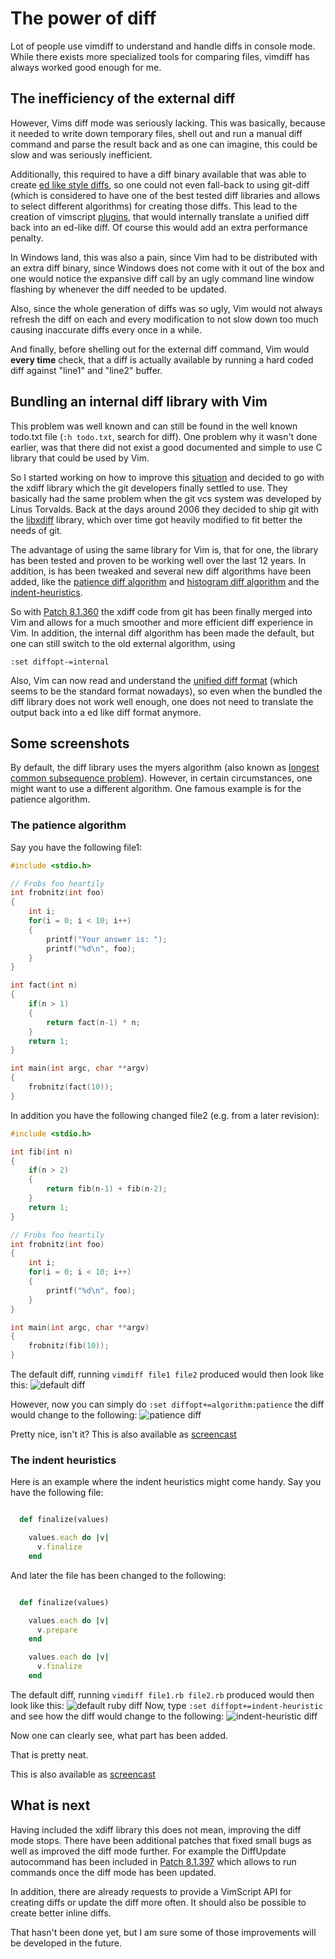 # The power of diff

Lot of people use vimdiff to understand and handle diffs in console
mode. While there exists more specialized tools for comparing files,
vimdiff has always worked good enough for me.

## The inefficiency of the external diff

However, Vims diff mode was seriously lacking. This was basically,
because it needed to write down temporary files, shell out and run a
manual diff command and parse the result back and as one can imagine,
this could be slow and was seriously inefficient.

Additionally, this required to have a diff binary available that was
able to create [ed like style diffs][0], so one could not even fall-back
to using git-diff (which is considered to have one of the best tested
diff libraries and allows to select different algorithms) for creating
those diffs. This lead to the creation of vimscript [plugins][1], that
would internally translate a unified diff back into an ed-like diff. Of
course this would add an extra performance penalty.

In Windows land, this was also a pain, since Vim had to be distributed with
an extra diff binary, since Windows does not come with it out of the box
and one would notice the expansive diff call by an ugly command line
window flashing by whenever the diff needed to be updated.

Also, since the whole generation of diffs was so ugly, Vim would not
always refresh the diff on each and every modification to not slow down
too much causing inaccurate diffs every once in a while.

And finally, before shelling out for the external diff command, Vim
would **every time** check, that a diff is actually available by running
a hard coded diff against "line1" and "line2" buffer.

## Bundling an internal diff library with Vim

This problem was well known and can still be found in the well known
todo.txt file (`:h todo.txt`, search for diff). One problem why it
wasn't done earlier, was that there did not exist a good documented and
simple to use C library that could be used by Vim.

So I started working on how to improve this [situation][2] and decided
to go with the xdiff library which the git developers finally settled to
use. They basically had the same problem when the git vcs system was
developed by Linus Torvalds. Back at the days around 2006 they decided
to ship git with the [libxdiff][3] library, which over time got heavily
modified to fit better the needs of git.

The advantage of using the same library for Vim is, that for one, the
library has been tested and proven to be working well over the last
12 years. In addition, is has been tweaked and several new diff
algorithms have been added, like the [patience diff algorithm][4] and
[histogram diff algorithm][5] and the [indent-heuristics][6].

So with [Patch 8.1.360][7] the xdiff code from git has been finally
merged into Vim and allows for a much smoother and more efficient diff
experience in Vim. In addition, the internal diff algorithm has been
made the default, but one can still switch to the old external
algorithm, using

    :set diffopt-=internal

Also, Vim can now read and understand the [unified diff format][8]
(which seems to be the standard format nowadays), so even when the
bundled the diff library does not work well enough, one does not need to
translate the output back into a ed like diff format anymore.

## Some screenshots

By default, the diff library uses the myers algorithm (also known as
[longest common subsequence problem][9]). However, in certain
circumstances, one might want to use a different algorithm. One famous
example is for the patience algorithm.

### The patience algorithm

Say you have the following file1:

```c
#include <stdio.h>

// Frobs foo heartily
int frobnitz(int foo)
{
    int i;
    for(i = 0; i < 10; i++)
    {
        printf("Your answer is: ");
        printf("%d\n", foo);
    }
}

int fact(int n)
{
    if(n > 1)
    {
        return fact(n-1) * n;
    }
    return 1;
}

int main(int argc, char **argv)
{
    frobnitz(fact(10));
}
```

In addition you have the following changed file2 (e.g. from a later revision):
```c
#include <stdio.h>

int fib(int n)
{
    if(n > 2)
    {
        return fib(n-1) + fib(n-2);
    }
    return 1;
}

// Frobs foo heartily
int frobnitz(int foo)
{
    int i;
    for(i = 0; i < 10; i++)
    {
        printf("%d\n", foo);
    }
}

int main(int argc, char **argv)
{
    frobnitz(fib(10));
}
```

The default diff, running `vimdiff file1 file2` produced would then look like this:
![default diff](https://github.com/chrisbra/vim-diff-enhanced/blob/master/default_diff.png)

However, now you can simply do `:set diffopt+=algorithm:patience` the
diff would change to the following:
![patience diff](https://raw.githubusercontent.com/chrisbra/vim-diff-enhanced/master/histogram_diff.png)

Pretty nice, isn't it?
This is also available as [screencast][10]

### The indent heuristics

Here is an example where the indent heuristics might come handy. Say you have the following file:

```ruby

  def finalize(values)

    values.each do |v|
      v.finalize
    end
```

And later the file has been changed to the following:

```ruby

  def finalize(values)

    values.each do |v|
      v.prepare
    end

    values.each do |v|
      v.finalize
    end
```

The default diff, running `vimdiff file1.rb file2.rb` produced would then look like this:
![default ruby diff](https://i.imgur.com/nCUkO7D.png)
Now, type `:set diffopt+=indent-heuristic` and see how the diff would change to the following:
![indent-heuristic diff](https://i.imgur.com/HQ4bDHC.png)

Now one can clearly see, what part has been added.

That is pretty neat.

This is also available as [screencast][11]

## What is next

Having included the xdiff library this does not mean, improving the diff
mode stops. There have been additional patches that fixed small bugs as
well as improved the diff mode further. For example the DiffUpdate
autocommand has been included in [Patch 8.1.397][12] which allows to run
commands once the diff mode has been updated.

In addition, there are already requests to provide a VimScript API for
creating diffs or update the diff more often. It should also be possible
to create better inline diffs.

That hasn't been done yet, but I am sure some of those improvements will
be developed in the future.


[0]: https://en.wikipedia.org/wiki/Diff#Edit_script
[1]: https://github.com/chrisbra/vim-diff-enhanced
[2]: https://github.com/vim/vim/pull/2732
[3]: http://www.xmailserver.org/xdiff-lib.html
[4]: https://bramcohen.livejournal.com/73318.html
[5]: https://stackoverflow.com/a/32367597/789222
[6]: https://hackernoon.com/whats-new-in-git-2-11-64860aea6c4f#892c
[7]: https://github.com/vim/vim/commit/e828b7621cf9065a3582be0c4dd1e0e846e335bf
[8]: https://en.wikipedia.org/wiki/Diff#Unified_format
[9]: https://en.wikipedia.org/wiki/Longest_common_subsequence_problem
[10]: https://asciinema.org/a/YL035raOlEbadoWNLpj5cBXan
[11]: https://asciinema.org/a/QyIhLUUmwMdpzIjRhkdcPdUyx
[12]: https://github.com/vim/vim/releases/tag/v8.1.0397

